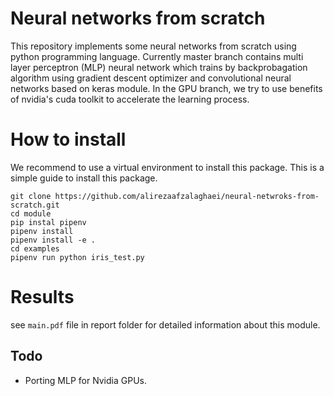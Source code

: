 # Neural networks from scratch
This repository implements some neural networks from scratch using python programming language. Currently master branch contains multi layer perceptron (MLP) neural network which trains by backprobagation algorithm using gradient descent optimizer and convolutional neural networks based on keras module. In the GPU branch, we try to use benefits of nvidia's cuda toolkit to accelerate the learning process. 

# How to install
We recommend to use a virtual environment to install this package. This is a simple guide to install this package.

    git clone https://github.com/alirezaafzalaghaei/neural-netwroks-from-scratch.git
    cd module
    pip instal pipenv
    pipenv install
    pipenv install -e .
    cd examples
    pipenv run python iris_test.py 

# Results
see `main.pdf` file in report folder for detailed information about this module.

## Todo
 - Porting MLP for Nvidia GPUs. 
